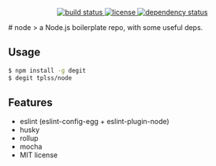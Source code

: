 <p align="center">
  <a href="https://ci.appveyor.com/api/projects/status/v562l6v4h098dvtf?svg=true">
    <img src="https://ci.appveyor.com/api/projects/status/v562l6v4h098dvtf?svg=true"
         alt="build status">
  </a>
  <a href="https://github.com/tplss/node/blob/master/LICENSE.md">
    <img src="https://img.shields.io/npm/l/rollup.svg"
         alt="license">
  </a>
  <a href="https://david-dm.org/tplss/node">
    <img src="https://david-dm.org/tplss/node/status.svg"
         alt="dependency status">
  </a>
</p>
# node
> a Node.js boilerplate repo, with some useful deps.

## Usage

```bash
$ npm install -g degit
$ degit tplss/node
```

## Features

+ eslint (eslint-config-egg + eslint-plugin-node)
+ husky
+ rollup
+ mocha
+ MIT license
